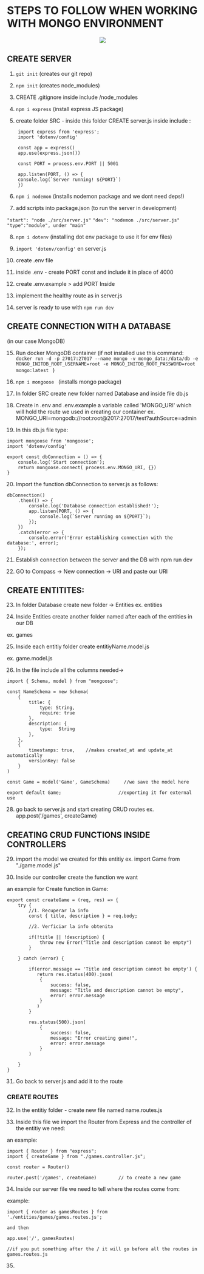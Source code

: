 # STEPS TO FOLLOW WHEN WORKING WITH MONGO ENVIRONMENT

<div align="center">
<img src="https://img.shields.io/badge/MongoDB-4EA94B?style=for-the-badge&logo=mongodb&logoColor=white">
</div>

## CREATE SERVER

1. ``` git init ``` (creates our git repo)

2.  ``` npm init ``` (creates node_modules)

3. CREATE .gitignore     inside include  /node_modules

4. ``` npm i express ```   (install express JS package)

5. create folder SRC - inside this folder CREATE server.js
inside include :

```
    import express from 'express';
    import 'dotenv/config'

    const app = express()
    app.use(express.json())              

    const PORT = process.env.PORT || 5001

    app.listen(PORT, () => {
    console.log(`Server running! ${PORT}`)
    })
```

6. ``` npm i nodemon ```  (installs nodemon package and we dont need deps!)

7. add scripts into package.json  (to run the server in development)

``` "start": "node ./src/server.js" ```
``` "dev": "nodemon ./src/server.js" ```
``` "type":"module", under "main" ```

8. ``` npm i dotenv ``` (installing dot env package to use it for env files)

9. ``` import 'dotenv/config' ``` en server.js     

10. create .env file

11. inside .env - create PORT const and include it in place of 4000

12. create .env.example > add PORT Inside

13. implement the healthy route as in server.js

14. server is ready to use with ``` npm run dev ```


## CREATE CONNECTION WITH A DATABASE
(in our case MongoDB)

15. Run docker MongoDB container (if not installed use this command: 
```docker run -d -p 27017:27017 --name mongo -v mongo_data:/data/db -e MONGO_INITDB_ROOT_USERNAME=root -e MONGO_INITDB_ROOT_PASSWORD=root mongo:latest ```
)

16. ```npm i mongoose ``` (installs mongo package)

17. In folder SRC create new folder named Database and inside file db.js

18. Create in .env and .env.example a variable called 'MONGO_URI' which will hold the route we used in creating our container
ex. MONGO_URI=mongodb://root:root@2017:27017/test?authSource=admin

19. In this db.js file type:

``` 
import mongoose from 'mongoose';
import 'dotenv/config'

export const dbConnection = () => {
    console.log('Start connection');
    return mongoose.connect( process.env.MONGO_URI, {})
}
```

20. Import the function dbConnection to server.js as follows:

```
dbConnection()
    .then(() => {
        console.log('Database connection established!');
        app.listen(PORT, () => {
            console.log(`Server running on ${PORT}`);
        });
    })
    .catch(error => {
        console.error('Error establishing connection with the database:', error);
    });
```

21. Establish connection between the server and the DB with npm run dev 

22. GO to Compass -> New connection -> URI and paste our URI

## CREATE ENTITITES:

23. In folder Database create new folder -> Entities
ex. entities

24. Inside Entities create another folder named after each of the entities in our DB

ex. games

25. Inside each entitiy folder create entitiyName.model.js

ex.   game.model.js

26. In the file include all the columns needed->

```
import { Schema, model } from "mongoose";

const NameSchema = new Schema(
    {
        title: { 
            type: String, 
            require: true
        },
        description: {
            type:  String
        },
    },
    { 
        timestamps: true,    //makes created_at and update_at automatically
        versionKey: false
    }
)

const Game = model('Game', GameSchema)     //we save the model here

export default Game;                     //exporting it for external use
```

28. go back to server.js and start creating CRUD routes
ex. app.post('/games', createGame)

## CREATING CRUD FUNCTIONS INSIDE CONTROLLERS

29. import the model we created for this entitiy
ex. import Game from "./game.model.js"

30. Inside our controller create the function we want

an example for Create function in Game:

```
export const createGame = (req, res) => {
    try {
        //1. Recuperar la info
        const { title, description } = req.body;

        //2. Verficiar la info obtenita

        if(!title || !description) {
            throw new Error("Title and description cannot be empty")
        }
        
    } catch (error) {

        if(error.message == 'Title and description cannot be empty') {
           return res.status(400).json(
            {
                success: false,
                message: "Title and description cannot be empty",
                error: error.message
            }
           )
        }

        res.status(500).json(
            {
                success: false,
                message: "Error creating game!",
                error: error.message
            }
        )
        
    }
}
```

31. Go back to server.js and add it to the route

### CREATE ROUTES

32. In the entitiy folder - create new file named name.routes.js

33. Inside this file we import the Router from Express and the controller of the entitiy we need:

an example:
```
import { Router } from "express";
import { createGame } from "./games.controller.js";

const router = Router()

router.post('/games', createGame)        // to create a new game
```

34. Inside our server file we need to tell where the routes come from:

example:

```
import { router as gamesRoutes } from './entities/games/games.routes.js';

and then 

app.use('/', gamesRoutes)      

//if you put something after the / it will go before all the routes in games.routes.js
```

35. 